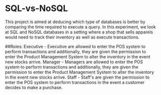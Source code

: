 # SQL-vs-NoSQL
This project is aimed at deducing which type of databases is better by comparing the time required to execute a query. In this experiment, we look at SQL and NoSQL databases in a setting where a shop that sells apparels would need to track their inventory as well as execute transactions.

##Roles:
Executive - Executive are allowed to enter the POS system to perform transactions and additionally, they are given the permission to enter the Product Management System to alter the inventory in the event new stocks arrive.
Manager - Managers are allowed to enter the POS system to perform transactions and additionally, they are given the permission to enter the Product Management System to alter the inventory in the event new stocks arrive.
Staff - Staff's are given the permission to enter the POS system to perform transactions in the event a customer decides to make a purchase.
